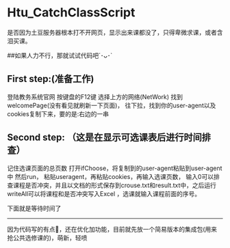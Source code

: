# Htu_CatchClassScript
是否因为土豆服务器根本打不开网页，显示出来课都没了，只得卑微求课，或者含泪买课。

##如果人力不行，那就试试代码吧´･ᴗ･`
## First step:(准备工作)
登陆教务系统官网
按键盘的F12键
选择上方的网络(NetWork)
找到welcomePage(没有看见就刷新一下页面)，
往下拉，找到你的user-agent以及cookies复制下来，要的是:右边的一串
## Second step: （这是在显示可选课表后进行时间排查）
记住选课页面的总页数
打开ifChoose，将复制到的user-agent粘贴到user-agent中
然后run，
粘贴useragent，再粘贴cookies，再输入选课页数，
输入0可以排查课程是否冲突，并且以文档的形式保存到crouse.txt和result.txt中，之后运行writeAll可以将课程和是否冲突写入Excel
，选课就输入课程前面的序号。

下面就是等待时间了

___________
因为代码写的有点💩，还在优化加功能，目前就先放一个简易版本的集成包(用来抢公共选修课的)，萌新，轻喷
